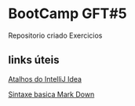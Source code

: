# BootCamp GFT#5
Repositorio criado Exercicios

## links úteis

[Atalhos do IntelliJ Idea](http://www.basef.com.br/index.php/Atalhos_do_IntelliJ_Idea)

[Sintaxe basica Mark Down](https://www.markdownguide.org/getting-started/)
